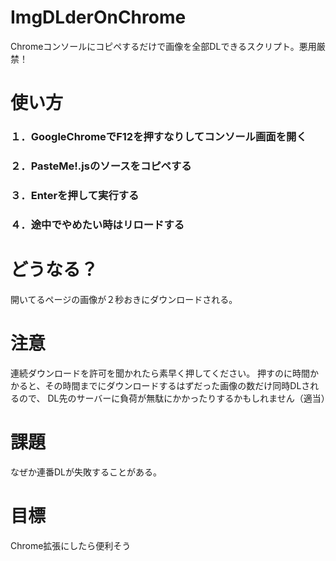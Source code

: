 # ImgDLderOnChrome
Chromeコンソールにコピペするだけで画像を全部DLできるスクリプト。悪用厳禁！

# 使い方

### １．GoogleChromeでF12を押すなりしてコンソール画面を開く
### ２．PasteMe!.jsのソースをコピペする
### ３．Enterを押して実行する
### ４．途中でやめたい時はリロードする

# どうなる？

開いてるページの画像が２秒おきにダウンロードされる。

# 注意

連続ダウンロードを許可を聞かれたら素早く押してください。
押すのに時間かかると、その時間までにダウンロードするはずだった画像の数だけ同時DLされるので、
DL先のサーバーに負荷が無駄にかかったりするかもしれません（適当）

# 課題

なぜか連番DLが失敗することがある。

# 目標

Chrome拡張にしたら便利そう